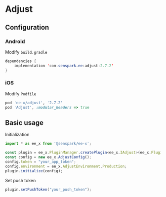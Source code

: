 # Adjust
## Configuration
### Android
Modify `build.gradle`
```java
dependencies {
    implementation 'com.senspark.ee:adjust:2.7.2'
}
```

### iOS
Modify `Podfile`
```ruby
pod 'ee-x/adjust', '2.7.2'
pod 'Adjust', :modular_headers => true
```

## Basic usage
Initialization
```ts
import * as ee_x from '@senspark/ee-x';

const plugin = ee_x.PluginManager.createPlugin<ee_x.IAdjust>(ee_x.Plugin.Adjust);
const config = new ee_x.AdjustConfig();
config.token = "your_app_token";
config.environment = ee_x.AdjustEnvironment.Production;
plugin.initialize(config);
```

Set push token
```ts
plugin.setPushToken("your_push_token");
```